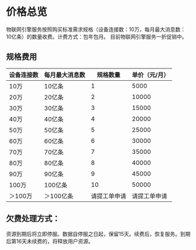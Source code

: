 # 价格总览

 物联网引擎服务按照购买标准需求规格（设备连接数：10万，每月最大消息数：10亿条）的数量收费。计费方式：包年包月。
 目前物联网引擎服务一折促销中。
 
 ## 规格费用
 
| 设备连接数 | 每月最大消息数 | 规格数量       | 单价（元/月） |
| ---------- | -------------- | -------------- | ------------- |
| 10万        | 10亿条          | 1              |5000      |
| 20万       | 20亿条          | 2              | 10000      |
| 30万     | 30亿条          | 3                | 15000     |
| 40万      | 40亿条          | 4               | 20000      |
| 50万       | 50亿条          | 5              | 25000      |
| 60万       | 60亿条          | 6              | 30000      |
| 70万      | 70亿条          | 7               | 35000       |
| 80万       | 80亿条          | 8              | 40000       |
| 90万       | 90亿条          | 9              | 45000       |
|100万      | 100亿条         | 10              | 50000      |
| ＞100万     | ＞100亿条       | 请提工单申请   | 请提工单申请  |

## 欠费处理方式：
资源到期后将立即停服。数据自停服之日起，保留15天。续费后，恢复服务。到期后第16天未续费的，将释放用户资源。
